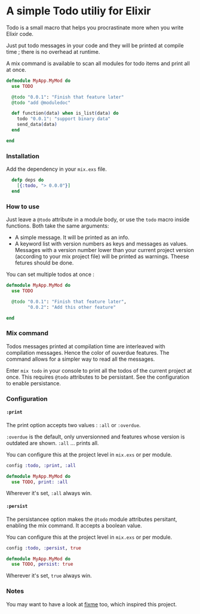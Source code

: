 # A simple Todo utiliy for Elixir

Todo is a small macro that helps you procrastinate more when you write Elixir code.

Just put todo messages in your code and they will be printed at compile time ; there is no overhead at runtime.

A mix command is available to scan all modules for todo items and print all at once.


```elixir
defmodule MyApp.MyMod do
  use TODO

  @todo "0.0.1": "Finish that feature later"
  @todo "add @moduledoc"

  def function(data) when is_list(data) do
    todo "0.0.1": "support binary data"
    send_data(data)
  end

end
```

### Installation

Add the dependency in your `mix.exs` file.

```elixir
  defp deps do
    [{:todo, "> 0.0.0"}]
  end
```


### How to use

Just leave a `@todo` attribute in a module body, or use the `todo` macro inside functions. Both take the same arguments:

- A simple message. It will be printed as an info.
- A keyword list with version numbers as keys and messages as values. Messages with a version number lower than your current project version (according to your mix project file) will be printed as warnings. Theese fetures should be done.

You can set multiple todos at once :

```elixir
defmodule MyApp.MyMod do
  use TODO

  @todo "0.0.1": "Finish that feature later",
        "0.0.2": "Add this other feature"

end
```


### Mix command

Todos messages printed at compilation time are interleaved with compilation messages. Hence the color of ouverdue features. The command allows for a simpler way to read all the messages.

Enter `mix todo` in your console to print all the todos of the current project at once. This requires `@todo` attributes to be persistant. See the configuration to enable persistance.

### Configuration

#### `:print`

The print option accepts two values : `:all` or `:overdue`.

`:overdue` is the default, only unversionned and features whose version is outdated are shown. `:all` … prints all.

You can configure this at the project level in `mix.exs` or per module.

```elixir
config :todo, :print, :all
```

```elixir
defmodule MyApp.MyMod do
  use TODO, print: :all

```

Wherever it's set, `:all` always win.

#### `:persist`

The persistancee option makes the `@todo` module attributes persitant, enabling the mix command. It accepts a boolean value.

You can configure this at the project level in `mix.exs` or per module.

```elixir
config :todo, :persist, true
```

```elixir
defmodule MyApp.MyMod do
  use TODO, persist: true

```

Wherever it's set, `true` always win.

### Notes

You may want to have a look at [fixme](https://github.com/henrik/fixme-elixir) too, which inspired this project.

